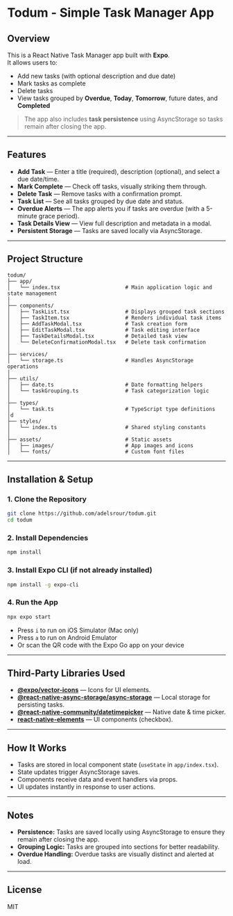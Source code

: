 # Todum - Simple Task Manager App

## Overview

This is a React Native Task Manager app built with **Expo**.  
It allows users to:

- Add new tasks (with optional description and due date)
- Mark tasks as complete
- Delete tasks
- View tasks grouped by **Overdue**, **Today**, **Tomorrow**, future dates, and **Completed**

> The app also includes **task persistence** using AsyncStorage so tasks remain after closing the app.

---

## Features

- **Add Task** — Enter a title (required), description (optional), and select a due date/time.
- **Mark Complete** — Check off tasks, visually striking them through.
- **Delete Task** — Remove tasks with a confirmation prompt.
- **Task List** — See all tasks grouped by due date and status.
- **Overdue Alerts** — The app alerts you if tasks are overdue (with a 5-minute grace period).
- **Task Details View** — View full description and metadata in a modal.
- **Persistent Storage** — Tasks are saved locally via AsyncStorage.

---

## Project Structure

```
todum/
├── app/
│   └── index.tsx                     # Main application logic and state management
│
├── components/
│   ├── TaskList.tsx                  # Displays grouped task sections
│   ├── TaskItem.tsx                  # Renders individual task items
│   ├── AddTaskModal.tsx              # Task creation form
│   ├── EditTaskModal.tsx             # Task editing interface
│   ├── TaskDetailsModal.tsx          # Detailed task view
│   └── DeleteConfirmationModal.tsx   # Delete task confirmation
│
├── services/
│   └── storage.ts                    # Handles AsyncStorage operations
│
├── utils/
│   ├── date.ts                       # Date formatting helpers
│   └── taskGrouping.ts               # Task categorization logic
│
├── types/
│   └── task.ts                       # TypeScript type definitions
│d
├── styles/
│   └── index.ts                      # Shared styling constants
│
├── assets/                           # Static assets
│   ├── images/                       # App images and icons
│   └── fonts/                        # Custom font files
```

---

## Installation & Setup

### 1. Clone the Repository

```bash
git clone https://github.com/adelsrour/todum.git
cd todum
```

### 2. Install Dependencies

```bash
npm install
```

### 3. Install Expo CLI (if not already installed)

```bash
npm install -g expo-cli
```

### 4. Run the App

```bash
npx expo start
```

- Press `i` to run on iOS Simulator (Mac only)
- Press `a` to run on Android Emulator
- Or scan the QR code with the Expo Go app on your device

---

## Third-Party Libraries Used

- **[@expo/vector-icons](https://docs.expo.dev/guides/icons/)** — Icons for UI elements.
- **[@react-native-async-storage/async-storage](https://github.com/react-native-async-storage/async-storage)** — Local storage for persisting tasks.
- **[@react-native-community/datetimepicker](https://github.com/react-native-datetimepicker/datetimepicker)** — Native date & time picker.
- **[react-native-elements](https://reactnativeelements.com/)** — UI components (checkbox).

---

## How It Works

- Tasks are stored in local component state (`useState` in `app/index.tsx`).
- State updates trigger AsyncStorage saves.
- Components receive data and event handlers via props.
- UI updates instantly in response to user actions.

---

## Notes

- **Persistence:** Tasks are saved locally using AsyncStorage to ensure they remain after closing the app.
- **Grouping Logic:** Tasks are grouped into sections for better readability.
- **Overdue Handling:** Overdue tasks are visually distinct and alerted at load.

---

## License

MIT
